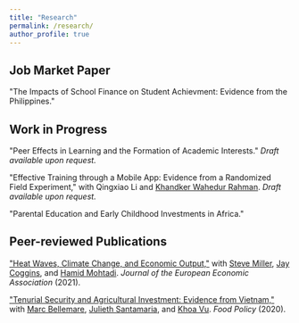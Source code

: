 ```yaml
---
title: "Research"
permalink: /research/
author_profile: true
---
```


## Job Market Paper
"The Impacts of School Finance on Student Achievment: Evidence from the Philippines."



## Work in Progress
"Peer Effects in Learning and the Formation of Academic Interests." *Draft available upon request.*

"Effective Training through a Mobile App: Evidence from a Randomized Field Experiment," with Qingxiao Li and [Khandker Wahedur Rahman](https://www.kwrahman.com/). *Draft available upon request.*

"Parental Education and Early Childhood Investments in Africa." 


## Peer-reviewed Publications
["Heat Waves, Climate Change, and Economic Output,"](https://doi.org/10.1093/jeea/jvab009) with [Steve Miller](http://stevejmiller.com/), [Jay Coggins](https://apec.umn.edu/people/jay-coggins), and [Hamid Mohtadi](https://sites.uwm.edu/mohtadi/). *Journal of the European Economic Association* (2021).

["Tenurial Security and Agricultural Investment: Evidence from Vietnam,"](https://doi.org/10.1016/j.foodpol.2020.101839) with [Marc Bellemare](http://marcfbellemare.com/wordpress/), [Julieth Santamaria](https://www.juliethsantamaria.com/), and [Khoa Vu](https://sites.google.com/view/khoavu-umn/home). *Food Policy* (2020).
